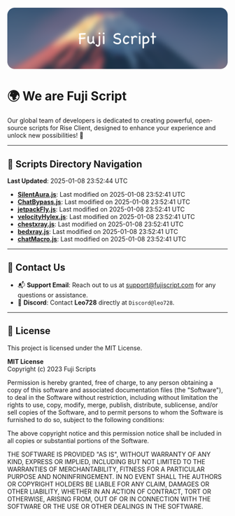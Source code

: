 ![Banner](.github/b.webp)

# 🌍 **We are Fuji Script**

Our global team of developers is dedicated to creating powerful, open-source scripts for Rise Client, designed to enhance your experience and unlock new possibilities! 🌟

---
<!-- SCRIPTS_NAVIGATION_START -->
## 📂 **Scripts Directory Navigation**

**Last Updated**: 2025-01-08 23:52:44 UTC

- **[SilentAura.js](scripts/SilentAura.js)**: Last modified on 2025-01-08 23:52:41 UTC
- **[ChatBypass.js](scripts/ChatBypass.js)**: Last modified on 2025-01-08 23:52:41 UTC
- **[jetpackFly.js](scripts/jetpackFly.js)**: Last modified on 2025-01-08 23:52:41 UTC
- **[velocityHylex.js](scripts/velocityHylex.js)**: Last modified on 2025-01-08 23:52:41 UTC
- **[chestxray.js](scripts/chestxray.js)**: Last modified on 2025-01-08 23:52:41 UTC
- **[bedxray.js](scripts/bedxray.js)**: Last modified on 2025-01-08 23:52:41 UTC
- **[chatMacro.js](scripts/chatMacro.js)**: Last modified on 2025-01-08 23:52:41 UTC

<!-- SCRIPTS_NAVIGATION_END -->

---

## 💬 **Contact Us**  
- 📬 **Support Email**: Reach out to us at [support@fujiscript.com](mailto:support@fujiscript.com) for any questions or assistance.  
- 💬 **Discord**: Contact **Leo728** directly at `Discord@leo728`.

---

## 📜 **License**

This project is licensed under the MIT License.  

**MIT License**  
Copyright (c) 2023 Fuji Scripts  

Permission is hereby granted, free of charge, to any person obtaining a copy of this software and associated documentation files (the "Software"), to deal in the Software without restriction, including without limitation the rights to use, copy, modify, merge, publish, distribute, sublicense, and/or sell copies of the Software, and to permit persons to whom the Software is furnished to do so, subject to the following conditions:  

The above copyright notice and this permission notice shall be included in all copies or substantial portions of the Software.  

THE SOFTWARE IS PROVIDED "AS IS", WITHOUT WARRANTY OF ANY KIND, EXPRESS OR IMPLIED, INCLUDING BUT NOT LIMITED TO THE WARRANTIES OF MERCHANTABILITY, FITNESS FOR A PARTICULAR PURPOSE AND NONINFRINGEMENT. IN NO EVENT SHALL THE AUTHORS OR COPYRIGHT HOLDERS BE LIABLE FOR ANY CLAIM, DAMAGES OR OTHER LIABILITY, WHETHER IN AN ACTION OF CONTRACT, TORT OR OTHERWISE, ARISING FROM, OUT OF OR IN CONNECTION WITH THE SOFTWARE OR THE USE OR OTHER DEALINGS IN THE SOFTWARE.  
